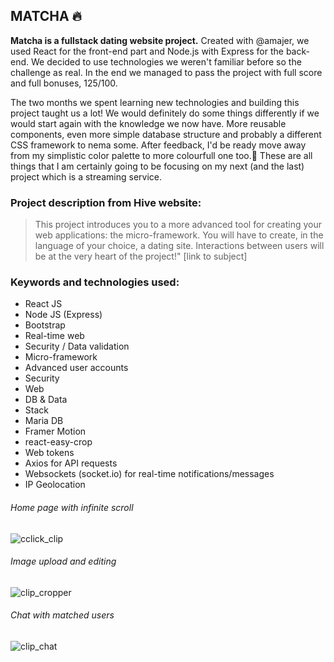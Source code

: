 ## MATCHA 🔥
**Matcha is a fullstack dating website project.** Created with @amajer, we used React for the front-end part and Node.js with Express for the back-end. We decided to use technologies we weren't familiar before so the challenge as real. In the end we managed to pass the project with full score and full bonuses, 125/100.

The two months we spent learning new technologies and building this project taught us a lot! We would definitely do some things differently if we would start again with the knowledge we now have. More reusable components, even more simple database structure and probably a different CSS framework to nema some. After feedback, I'd be ready move away from my simplistic color palette to more colourfull one too.🎨
These are all things that I am certainly going to be focusing on my next (and the last) project which is a streaming service.



### Project description from Hive website:

> This project introduces you to a more advanced tool for creating your web applications: the micro-framework. You will have to create, in the language of your choice, a dating site. Interactions between users will be at the very heart of the project!" [link to subject]

### Keywords and technologies used:

- React JS
- Node JS (Express)
- Bootstrap
- Real-time web
- Security / Data validation
- Micro-framework
- Advanced user accounts
- Security
- Web
- DB & Data
- Stack
- Maria DB
- Framer Motion
- react-easy-crop
- Web tokens
- Axios for API requests
- Websockets (socket.io) for real-time notifications/messages
- IP Geolocation

###### Home page with infinite scroll

![cclick_clip](https://user-images.githubusercontent.com/98973785/208129066-57fa2c36-74a9-4f29-9256-4ac401e7e507.gif)

###### Image upload and editing

![clip_cropper](https://user-images.githubusercontent.com/98973785/208130621-dd4f93e6-a9ab-4320-8940-fa6c54472c95.gif)

###### Chat with matched users

![clip_chat](https://user-images.githubusercontent.com/98973785/208133396-8becfecb-651d-4f63-bf44-05f08922005a.gif)

